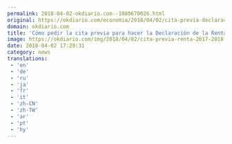 ```yaml
---
permalink: 2018-04-02-okdiario.com--1080670026.html
original: https://okdiario.com/economia/2018/04/02/cita-previa-declaracion-renta-2017-2054091
domain: okdiario.com
title: 'Cómo pedir la cita previa para hacer la Declaración de la Renta 2017'
image: https://okdiario.com/img/2018/04/02/cita-previa-renta-2017-2018.jpg
date: 2018-04-02 17:29:31
category: news
translations: 
 - 'en'
 - 'de'
 - 'ru'
 - 'ja'
 - 'fr'
 - 'it'
 - 'zh-CN'
 - 'zh-TW'
 - 'ar'
 - 'pt'
 - 'hy'
---
```


